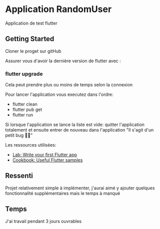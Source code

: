 # Application RandomUser

Application de test flutter 

## Getting Started
Cloner le proget sur gitHub


Assurer vous d'avoir la dernière version de flutter avec :
 ### flutter upgrade
 Cela peut prendre plus ou moins de temps selon la connexion


Pour lancer l'application vous executez dans  l'ordre:
- flutter clean 
- flutter pub get
- flutter run

Si lorsque l'application se lance la liste est vide: quitter l'application totalement et ensuite entrer de nouveau dans l'application "Il s'agit d'un petit bug 🚀🚩"


Les ressources utilisées:

- [Lab: Write your first Flutter app](https://docs.flutter.dev/get-started/codelab)
- [Cookbook: Useful Flutter samples](https://docs.flutter.dev/cookbook)


## Ressenti
Projet relativement simple à implémenter, j'aurai aimé y ajouter quelques fonctionnalité supplémentaires mais le temps à manqué

## Temps
J'ai travail pendant 3 jours ouvrables